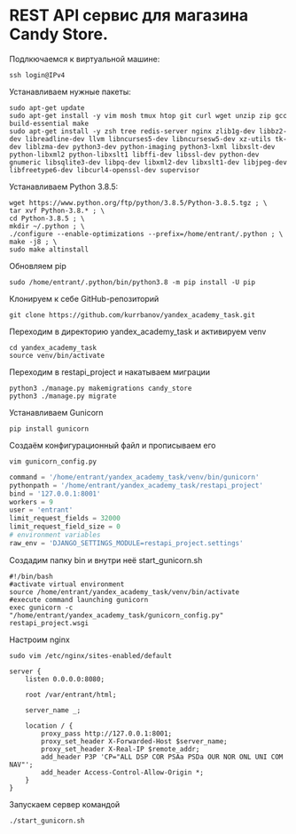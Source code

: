 # REST API сервис для магазина Candy Store.

Подлкючаемся к виртуальной машине:
```
ssh login@IPv4
```

Устанавливаем нужные пакеты:
```
sudo apt-get update
sudo apt-get install -y vim mosh tmux htop git curl wget unzip zip gcc build-essential make
sudo apt-get install -y zsh tree redis-server nginx zlib1g-dev libbz2-dev libreadline-dev llvm libncurses5-dev libncursesw5-dev xz-utils tk-dev liblzma-dev python3-dev python-imaging python3-lxml libxslt-dev python-libxml2 python-libxslt1 libffi-dev libssl-dev python-dev gnumeric libsqlite3-dev libpq-dev libxml2-dev libxslt1-dev libjpeg-dev libfreetype6-dev libcurl4-openssl-dev supervisor
```

Устанавливаем Python 3.8.5:
```
wget https://www.python.org/ftp/python/3.8.5/Python-3.8.5.tgz ; \
tar xvf Python-3.8.* ; \
cd Python-3.8.5 ; \
mkdir ~/.python ; \
./configure --enable-optimizations --prefix=/home/entrant/.python ; \
make -j8 ; \
sudo make altinstall
```

Обновляем pip
```
sudo /home/entrant/.python/bin/python3.8 -m pip install -U pip
```

Клонируем к себе GitHub-репозиторий
```
git clone https://github.com/kurrbanov/yandex_academy_task.git
```


Переходим в директорию yandex_academy_task и активируем venv
```
cd yandex_academy_task
source venv/bin/activate
```

Переходим в restapi_project и накатываем миграции
```
python3 ./manage.py makemigrations candy_store
python3 ./manage.py migrate
```

Устанавливаем Gunicorn
```
pip install gunicorn
```

Создаём конфигурационный файл и прописываем его
```
vim gunicorn_config.py
```

```python
command = '/home/entrant/yandex_academy_task/venv/bin/gunicorn'
pythonpath = '/home/entrant/yandex_academy_task/restapi_project'
bind = '127.0.0.1:8001'
workers = 9 
user = 'entrant'
limit_request_fields = 32000
limit_request_field_size = 0
# environment variables
raw_env = 'DJANGO_SETTINGS_MODULE=restapi_project.settings'
```

Создадим папку bin и внутри неё start_gunicorn.sh
```
#!/bin/bash
#activate virtual environment
source /home/entrant/yandex_academy_task/venv/bin/activate
#execute command launching gunicorn
exec gunicorn -c "/home/entrant/yandex_academy_task/gunicorn_config.py" restapi_project.wsgi
```

Настроим nginx
```
sudo vim /etc/nginx/sites-enabled/default
```
```
server {
	listen 0.0.0.0:8080;

	root /var/entrant/html;

	server_name _;

	location / {
		proxy_pass http://127.0.0.1:8001;
		proxy_set_header X-Forwarded-Host $server_name;
		proxy_set_header X-Real-IP $remote_addr;
		add_header P3P 'CP="ALL DSP COR PSAa PSDa OUR NOR ONL UNI COM NAV"';
		add_header Access-Control-Allow-Origin *;
	}
}
```

Запускаем сервер командой
```
./start_gunicorn.sh
```
